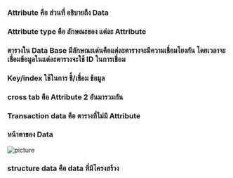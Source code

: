 ### Attribute  คือ  ส่วนที่ อธิบายถึง Data 
### Attribute type  คือ ลักษณะของ แต่ละ Attribute 
### ตารางใน Data Base มีลักษณะเด่นคือแต่ละตารางจะมีความเชื่อมโยงกัน โดยเวลาจะเชื่อมข้อมูลในแต่ละตารางจะใช้ ID ในการเชื่อม
### Key/index ใช้ในการ ชี้/เชื่อม ข้อมูล
### cross tab คือ Attribute 2 อันมารวมกัน
### Transaction data คือ ตารางที่ไม่มี Attribute 
### หน้าตาของ Data
![picture](https://www.somkiat.cc/wp-content/uploads/2015/11/Screen-Shot-2558-11-03-at-10.23.51-PM.jpg)
### structure data คือ data ที่มีโครงสร้าง 
### 
